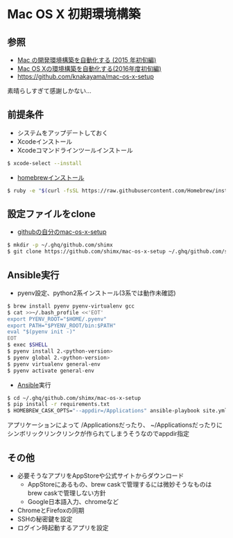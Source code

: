 Mac OS X 初期環境構築
==============

## 参照

* [Mac の開発環境構築を自動化する (2015 年初旬編)](http://t-wada.hatenablog.jp/entry/mac-provisioning-by-ansible)
* [Mac OS Xの環境構築を自動化する(2016年度初旬編)](http://dev.classmethod.jp/server-side/ansible/automate-build-mac-osx-env-by-ansible/)
* https://github.com/knakayama/mac-os-x-setup

素晴らしすぎて感謝しかない…

## 前提条件

* システムをアップデートしておく
* Xcodeインストール
* Xcodeコマンドラインツールインストール
```bash
$ xcode-select --install
```
* [homebrewインストール](http://brew.sh/)
```bash
$ ruby -e "$(curl -fsSL https://raw.githubusercontent.com/Homebrew/install/master/install)"
```

## 設定ファイルをclone

* [githubの自分のmac-os-x-setup](https://github.com/shimx/mac-os-x-setup)
```bash
$ mkdir -p ~/.ghq/github.com/shimx
$ git clone https://github.com/shimx/mac-os-x-setup ~/.ghq/github.com/shimx/mac-os-x-setup
```

## Ansible実行

* pyenv設定、python2系インストール(3系では動作未確認)
```bash
$ brew install pyenv pyenv-virtualenv gcc
$ cat >>~/.bash_profile <<'EOT'
export PYENV_ROOT="$HOME/.pyenv"
export PATH="$PYENV_ROOT/bin:$PATH"
eval "$(pyenv init -)"
EOT
$ exec $SHELL
$ pyenv install 2.<python-version>
$ pyenv global 2.<python-version>
$ pyenv virtualenv general-env
$ pyenv activate general-env
```

* [Ansible](https://github.com/ansible/ansible)実行
```bash
$ cd ~/.ghq/github.com/shimx/mac-os-x-setup
$ pip install -r requirements.txt
$ HOMEBREW_CASK_OPTS="--appdir=/Applications" ansible-playbook site.yml -vvvv --ask-become-pass
```
アプリケーションによって /Applicationsだったり、 ~/Applicationsだったりにシンボリックリンクリンクが作られてしまうそうなのでappdir指定

## その他

* 必要そうなアプリをAppStoreや公式サイトからダウンロード
  * AppStoreにあるもの、brew caskで管理するには微妙そうなものはbrew caskで管理しない方針
  * Google日本語入力、chromeなど
* ChromeとFirefoxの同期
* SSHの秘密鍵を設定
* ログイン時起動するアプリを設定
